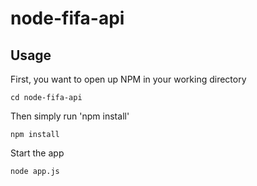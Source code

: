 node-fifa-api
=============
Usage
-------------
First, you want to open up NPM in your working directory
	
	cd node-fifa-api

Then simply run 'npm install'
	
	npm install

Start the app
	
	node app.js
